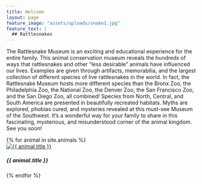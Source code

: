 ```yaml
---
title: Welcome
layout: page
feature_image: "assets/uploads/snake1.jpg"
feature_text: |
  ## Rattlesnakes
---
```


The Rattlesnake Museum is an exciting and educational experience for the entire family. This animal conservation museum reveals the hundreds of ways that rattlesnakes and other “less desirable” animals have influenced our lives. Examples are given through artifacts, memorabilia, and the largest collection of different species of live rattlesnakes in the world. In fact, the Rattlesnake Museum hosts more different species than the Bronx Zoo, the Philadelphia Zoo, the National Zoo, the Denver Zoo, the San Francisco Zoo, and the San Diego Zoo, all combined! Species from North, Central, and South America are presented in beautifully recreated habitats. Myths are explored, phobias cured, and mysteries revealed at this must-see Museum of the Southwest. It’s a wonderful way for your family to share in this fascinating, mysterious, and misunderstood corner of the animal kingdom. See you soon!

<div class="row text-center text-lg-left ">
  {% for animal in site.animals %}
    <div class="col-lg-3 col-md-4 col-6 mb-4">
      <div class="card border-0 shadow">
        <a href="#" class="" >
           <img class="card-img-top" src="{{ animal.feature_image }}" alt="{{ animal.title }}">
        </a>
        <div class="card-body text-center">
          <h5 class="card-title mb-0">{{ animal.title }}</h5>
        </div>
      </div>
    </div>
  {% endfor %}
</div>
